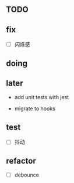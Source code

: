 ## TODO

## fix

-[ ] 闪烁感

## doing

## later

- add unit tests with jest

- migrate to hooks

## test

-[ ] 抖动

## refactor

-[ ] debounce
